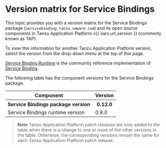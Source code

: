 # Version matrix for Service Bindings

This topic provides you with a version matrix for the Service Bindings package (`servicebinding.tanzu.vmware.com`)
and its open source components in Tanzu Application Platform v{{ vars.url_version }} (commonly known as TAP).

To view this information for another Tanzu Application Platform version, select the version from the
drop-down menu at the top of this page.

[Service Binding Runtime](https://github.com/servicebinding/runtime/) is the community reference
implementation of [Service Binding](https://servicebinding.io/).

The following table has the component versions for the Service Bindings package.
<!-- add patch updates in a new column -->

<table>
  <thead>
    <tr>
        <th>Component</th>
        <th>Version</th>
    </tr>
  </thead>
  <tbody>
    <tr>
        <th>Service Bindings package version</th>
        <th>0.12.0</th>
    </tr>
    <tr>
        <td>Service Bindings runtime version</td>
        <td>0.8.0</td>
    </tr>
  </tbody>
</table>

> **Note** Tanzu Application Platform patch releases are only added to the table when there
> is a change to one or more of the other versions in the table. Otherwise, the corresponding
> versions remain the same for each Tanzu Application Platform patch release.
